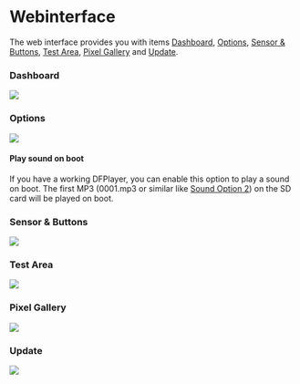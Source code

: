 # Webinterface

The web interface provides you with items [Dashboard](#dashboard), [Options](#options), [Sensor & Buttons](#sensor-buttons), [Test Area](#test-area), [Pixel Gallery](#pixel-gallery) and [Update](#update).

### Dashboard

![](/webinterface_main.png)

### Options

![](/webinterface_config.png)

#### Play sound on boot

If you have a working DFPlayer, you can enable this option to play a sound on boot. The first MP3 (0001.mp3 or similar like [Sound Option 2](api.html#option-2)) on the SD card will be played on boot.

### Sensor & Buttons

![](/webinterface_sesnors_buttons.png)

### Test Area

![](/webinterface_test.png)

### Pixel Gallery

![](/webinterface_pixel_gallery.png)

### Update

![](/webinterface_update.png)
